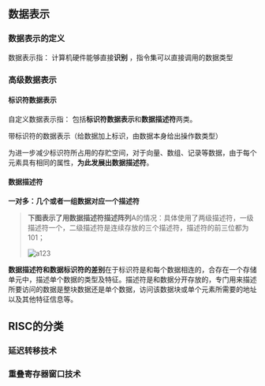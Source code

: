 ## 数据表示

### 数据表示的定义

数据表示指：
计算机硬件能够直接**识别** ，指令集可以直接调用的数据类型

### 高级数据表示

#### 标识符数据表示

自定义数据表示指：
包括**标识符数据表示**和**数据描述符**两类。

带标识符的数据表示（给数据加上标识，由数据本身给出操作数类型）

为进一步减少标识符所占用的存贮空间，对于向量、数组、记录等数据，由于每个元素具有相同的属性，**为此发展出数据描述符**。

#### 数据描述符

**一对多：几个或者一组数据对应一个描述符**

> **下图表示了用数据描述符描述阵列**A的情况：具体使用了两级描述符，一级描述符一个，二级描述符是连续存放的三个描述符，描述符的前三位都为101；
> 
> ![a123](https://img-blog.csdnimg.cn/20210302135706199.png?x-oss-process=image/watermark,type_ZmFuZ3poZW5naGVpdGk,shadow_10,text_aHR0cHM6Ly9ibG9nLmNzZG4ubmV0L3RydXN0X2Z1dHVyZTk5,size_16,color_FFFFFF,t_70)


**数据描述符和数据标识符的差别**在于标识符是和每个数据相连的，合存在一个存储单元中，描述单个数据的类型及特征。描述符是和数据分开存放的，专门用来描述所要访问的数据是整块数据还是单个数据，访问该数据块或单个元素所需要的地址以及其他特征信息等。


## RISC的分类

### 延迟转移技术

### 重叠寄存器窗口技术